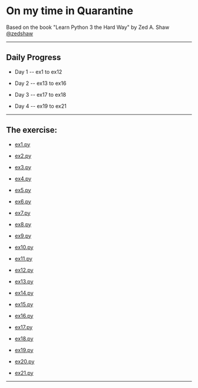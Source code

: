 # On my time in Quarantine
Based on the book "Learn Python 3 the Hard Way" by Zed A. Shaw [@zedshaw](https://www.github.com/zedshaw)

---
## Daily Progress

* Day 1 -- ex1 to ex12

* Day 2 -- ex13 to ex16

* Day 3 -- ex17 to ex18

* Day 4 -- ex19 to ex21

---

## The exercise:

* [ex1.py](https://github.com/raman934/Learn-Python-3-The-Hard-Way/blob/master/ex1.py)

* [ex2.py](https://github.com/raman934/Learn-Python-3-The-Hard-Way/blob/master/ex2.py)

* [ex3.py](https://github.com/raman934/Learn-Python-3-The-Hard-Way/blob/master/ex3.py)

* [ex4.py](https://github.com/raman934/Learn-Python-3-The-Hard-Way/blob/master/ex4.py)

* [ex5.py](https://github.com/raman934/Learn-Python-3-The-Hard-Way/blob/master/ex5.py)

* [ex6.py](https://github.com/raman934/Learn-Python-3-The-Hard-Way/blob/master/ex6.py)

* [ex7.py](https://github.com/raman934/Learn-Python-3-The-Hard-Way/blob/master/ex7.py)

* [ex8.py](https://github.com/raman934/Learn-Python-3-The-Hard-Way/blob/master/ex8.py)

* [ex9.py](https://github.com/raman934/Learn-Python-3-The-Hard-Way/blob/master/ex9.py)

* [ex10.py](https://github.com/raman934/Learn-Python-3-The-Hard-Way/blob/master/ex10.py)

* [ex11.py](https://github.com/raman934/Learn-Python-3-The-Hard-Way/blob/master/ex11.py)

* [ex12.py](https://github.com/raman934/Learn-Python-3-The-Hard-Way/blob/master/ex12.py)

* [ex13.py](https://github.com/raman934/Learn-Python-3-The-Hard-Way/blob/master/ex13.py)

* [ex14.py](https://github.com/raman934/Learn-Python-3-The-Hard-Way/blob/master/ex14.py)

* [ex15.py](https://github.com/raman934/Learn-Python-3-The-Hard-Way/blob/master/ex15.py)

* [ex16.py](https://github.com/raman934/Learn-Python-3-The-Hard-Way/blob/master/ex16.py)

* [ex17.py](https://github.com/raman934/Learn-Python-3-The-Hard-Way/blob/master/ex17.py)

* [ex18.py](https://github.com/raman934/Learn-Python-3-The-Hard-Way/blob/master/ex18.py)

* [ex19.py](https://github.com/raman934/Learn-Python-3-The-Hard-Way/blob/master/ex19.py)

* [ex20.py](https://github.com/raman934/Learn-Python-3-The-Hard-Way/blob/master/ex20.py)

* [ex21.py](https://github.com/raman934/Learn-Python-3-The-Hard-Way/blob/master/ex21.py)

---

